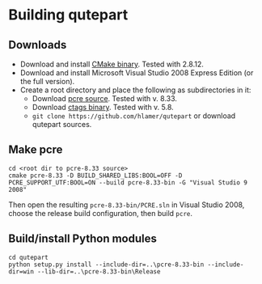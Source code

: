 Building qutepart
==========

Downloads
-------------
- Download and install [CMake binary](http://www.cmake.org/). Tested with 2.8.12.
- Download and install Microsoft Visual Studio 2008 Express Edition (or the full version).
- Create a root directory and place the following as subdirectories in it:
    - Download [pcre source](http://www.pcre.org/). Tested with v. 8.33.
    - Download [ctags binary](http://ctags.sourceforge.net/). Tested with v. 5.8.
    - `git clone https://github.com/hlamer/qutepart` or download qutepart sources.

Make pcre
------------
    cd <root dir to pcre-8.33 source>
    cmake pcre-8.33 -D BUILD_SHARED_LIBS:BOOL=OFF -D PCRE_SUPPORT_UTF:BOOL=ON --build pcre-8.33-bin -G "Visual Studio 9 2008"
Then open the resulting `pcre-8.33-bin/PCRE.sln` in Visual Studio 2008, choose the release build configuration, then build `pcre`.

Build/install Python modules
----------------------------------
    cd qutepart
    python setup.py install --include-dir=..\pcre-8.33-bin --include-dir=win --lib-dir=..\pcre-8.33-bin\Release
